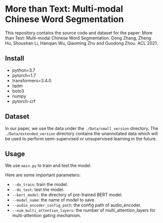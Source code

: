 # More than Text: Multi-modal Chinese Word Segmentation


This repository contains the source code and dataset for the paper: More than Text: Multi-modal Chinese Word Segmentation. Dong Zhang, Zheng Hu, Shoushan Li, Hanqian Wu, Qiaoming Zhu and Guodong Zhou. ACL 2021.

## Install
* python=3.7
* pytorch=1.7
* transformers=3.4.0
* tqdm
* boto3
* numpy 
* pytorch-crf

## Dataset
In our paper, we use the data under the `./Data/small_version` directory. The `./Data/extended_version` 
directory contains the unannotated data which will be used to perform semi-supervised or 
unsupervised learning in the future.



## Usage
We use `main.py` to train and test the model.

Here are some important parameters:

* `--do_train`: train the model.
* `--do_test`: test the model.
* `--bert_model`: the directory of pre-trained BERT model.
* `--model_name`: the name of model to save.
* `--audio_encoder_config_path`:  the config path of audio_encoder.
* `--num_multi_attention_layers`: the number of multi_attention_layers for multi-attention gating mechanism.




